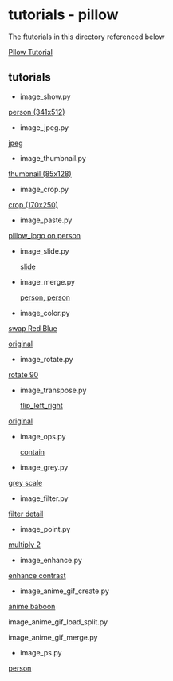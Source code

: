 tutorials - pillow 
===============

The ftutorials in this directory referenced below

[Pllow Tutorial](https://pillow.readthedocs.io/en/stable/handbook/tutorial.html)

## tutorials

- image_show.py  

 [person (341x512) ](https://github.com//ohwada/MAC_cpp_Samples/tree/master/MAC_Python_Samples/screenshots/pil_tutorial_image_show_person.png)

- image_jpeg.py  

 [jpeg](https://github.com//ohwada/MAC_cpp_Samples/tree/master/MAC_Python_Samples/result/pil_tutorial_image_jpeg_person.jpg)

- image_thumbnail.py  

 [thumbnail (85x128)](https://github.com//ohwada/MAC_cpp_Samples/tree/master/MAC_Python_Samples/result/pil_tutorial_image_thumbnail_person.png)

- image_crop.py  

 [crop (170x250)](https://github.com//ohwada/MAC_cpp_Samples/tree/master/MAC_Python_Samples/result/pil_tutorial_image_crop_person.png)

- image_paste.py

 [pillow_logo on person](https://github.com//ohwada/MAC_cpp_Samples/tree/master/MAC_Python_Samples/result/pil_tutorial_image_paste_pillow_logo_on_person.png)

- image_slide.py  

  [slide](https://github.com//ohwada/MAC_cpp_Samples/tree/master/MAC_Python_Samples/result/pil_tutorial_image_slide_person.png)

- image_merge.py  

  [person, person](https://github.com//ohwada/MAC_cpp_Samples/tree/master/MAC_Python_Samples/result/pil_tutorial_image_merge_person_person.png)

- image_color.py

 [swap Red Blue](https://github.com//ohwada/MAC_cpp_Samples/tree/master/MAC_Python_Samples/result/pil_tutorial_image_color_swap_red_blue_sample.png)

 [original](https://github.com//ohwada/MAC_cpp_Samples/tree/master/MAC_Python_Samples/images/uparrow_250x250.png)

- image_rotate.py

 [rotate 90](https://github.com//ohwada/MAC_cpp_Samples/tree/master/MAC_Python_Samples/result/pil_tutorial_image_rotate_90_person.png)

- image_transpose.py  

   [flip_left_right](https://github.com//ohwada/MAC_cpp_Samples/tree/master/MAC_Python_Samples/result/pil_tutorial_image_transpose_flip_left_right_sample.png)

 [original](https://github.com//ohwada/MAC_cpp_Samples/tree/master/MAC_Python_Samples/images/uparrow_250x250.png)

- image_ops.py  

   [contain](https://github.com//ohwada/MAC_cpp_Samples/tree/master/MAC_Python_Samples/result/pil_tutorial_image_ops_contain_person.png)

- image_grey.py  

 [grey scale](https://github.com//ohwada/MAC_cpp_Samples/tree/master/MAC_Python_Samples/result/pil_tutorial_image_grey_person.png)

- image_filter.py  

 [filter detail](https://github.com//ohwada/MAC_cpp_Samples/tree/master/MAC_Python_Samples/result/pil_tutorial_image_filter_detail_person.png)

- image_point.py  

 [multiply 2](https://github.com//ohwada/MAC_cpp_Samples/tree/master/MAC_Python_Samples/result/pil_tutorial_image_point_multiply_2_person.png)

- image_enhance.py  

 [ enhance contrast](https://github.com//ohwada/MAC_cpp_Samples/tree/master/MAC_Python_Samples/result/pil_tutorial_image_enhance_contrast_person.png)

- image_anime_gif_create.py  

 [anime baboon](https://github.com//ohwada/MAC_cpp_Samples/tree/master/MAC_Python_Samples/result/pil_tutorial_image_anime_gif_create_baboon.gif)

image_anime_gif_load_split.py  

image_anime_gif_merge.py
  
- image_ps.py  


 [person](https://github.com//ohwada/MAC_cpp_Samples/tree/master/MAC_Python_Samples/result/pil_tutorial_image_ps_person.ps)








